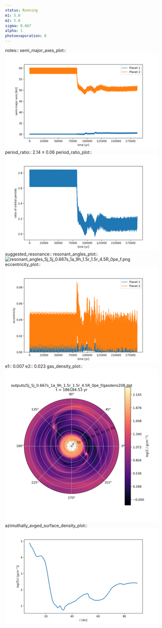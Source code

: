 ```yaml
---
status: Running
m1: 5.0
m2: 5.0
sigma: 0.667
alpha: 1
photoevaporation: 0
---
```


notes::
semi_major_axes_plot:: ![semi_major_axes_5j_5j_0.667s_1a_9h_1.5r_1.5r_4.5R_0pe_f.png](plots/semi_major_axes/semi_major_axes_5j_5j_0.667s_1a_9h_1.5r_1.5r_4.5R_0pe_f.png)
period_ratio:: 2.14 ± 0.06
period_ratio_plot:: ![period_ratio_5j_5j_0.667s_1a_9h_1.5r_1.5r_4.5R_0pe_f.png](plots/period_ratio/period_ratio_5j_5j_0.667s_1a_9h_1.5r_1.5r_4.5R_0pe_f.png)
suggested_resonance:: 
resonant_angles_plot:: ![resonant_angles_5j_5j_0.667s_1a_9h_1.5r_1.5r_4.5R_0pe_f.png](plots/resonant_angles/resonant_angles_5j_5j_0.667s_1a_9h_1.5r_1.5r_4.5R_0pe_f.png)
eccentricity_plot:: ![eccentricity_5j_5j_0.667s_1a_9h_1.5r_1.5r_4.5R_0pe_f.png](plots/eccentricity/eccentricity_5j_5j_0.667s_1a_9h_1.5r_1.5r_4.5R_0pe_f.png)
e1:: 0.007
e2:: 0.023
gas_density_plot:: ![gas_density_5j_5j_0.667s_1a_9h_1.5r_1.5r_4.5R_0pe_f.png](plots/gas_density/gas_density_5j_5j_0.667s_1a_9h_1.5r_1.5r_4.5R_0pe_f.png)
azimuthally_avged_surface_density_plot:: ![azimuthally_avged_surface_density_5j_5j_0.667s_1a_9h_1.5r_1.5r_4.5R_0pe_f.png](plots/azimuthally_avged_surface_density/azimuthally_avged_surface_density_5j_5j_0.667s_1a_9h_1.5r_1.5r_4.5R_0pe_f.png)
